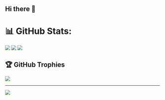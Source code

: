## Hi there 👋


# 📊 GitHub Stats:
![](https://github-readme-stats.vercel.app/api?username=prakash-26790&theme=highcontrast&hide_border=false&include_all_commits=false&count_private=false) 
![](https://github-readme-streak-stats.herokuapp.com/?user=prakash-26790&theme=highcontrast&hide_border=false) 
![](https://github-readme-stats.vercel.app/api/top-langs/?username=prakash-26790&theme=highcontrast&hide_border=false&include_all_commits=false&count_private=false&layout=compact)

## 🏆 GitHub Trophies
![](https://github-profile-trophy.vercel.app/?username=prakash-26790&theme=radical&no-frame=false&no-bg=true&margin-w=4)

---

![](https://komarev.com/ghpvc/?username=prakash-26790&abbreviated=true)

